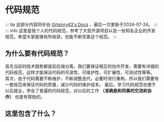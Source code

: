 # 代码规范

::: tip
这部分内容同步自 [Grtsinry43's Docs](https://docs.grtsinry43.com/) ，最后一次更新于2024-07-24。
:::
::: info
这里是我个人的代码规范，参考了大型开源项目以及一些知名企业的开发规范，希望大家能够有所收获，也能不断完善这个规范。
:::

## 为什么要有代码规范？
首先当前的技术趋势都是前后端分离，我们要保证相互的协作开发，需要有详细的代码规范，这样才能保证代码的可读性，可维护性，可扩展性，可测试性等等。
其次，由于代码需要不断维护，不断调整迭代，必要时进行重构，所以我们需要有一套规范来保证代码的质量，减少代码的维护成本。
最后，学习代码规范也便于以后就业，学会了普遍的代码规范，对以后的工作 **（准确是和同事的交流和协作）** 也是有帮助的。
## 这里包含了什么？
